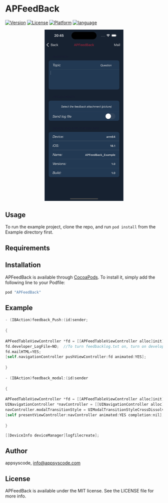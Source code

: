 # APFeedBack

<!--[![CI Status](http://img.shields.io/travis/appsyscode/APFeedBack.svg?style=flat)](https://travis-ci.org/appsyscode/APFeedBack)-->
[![Version](https://img.shields.io/cocoapods/v/APFeedBack.svg?style=flat)](http://cocoapods.org/pods/APFeedBack)
[![License](https://img.shields.io/cocoapods/l/APFeedBack.svg?style=flat)](http://cocoapods.org/pods/APFeedBack)
[![Platform](https://img.shields.io/cocoapods/p/APFeedBack.svg?style=flat)](http://cocoapods.org/pods/APFeedBack)
[![language](https://img.shields.io/badge/Language-Objective%20C-blue.svg)](http://cocoapods.org/pods/APFeedBack)

<p align="center">
<img style="text-align:center" src="APFeedBack.png" width="50%" height="50%">
</p>


## Usage

To run the example project, clone the repo, and run `pod install` from the Example directory first.

## Requirements

## Installation

APFeedBack is available through [CocoaPods](http://cocoapods.org). To install
it, simply add the following line to your Podfile:

````ruby
pod "APFeedBack"
````

## Example
````objective-c
- (IBAction)feedback_Push:(id)sender;

{

APFeedTableViewController *fd = [[APFeedTableViewController alloc]init];
fd.developer_LogFile=NO;  //To turn feedbacklog.txt on, turn on developer_LogFile = YES
fd.mailHTML=YES;
[self.navigationController pushViewController:fd animated:YES];

}

- (IBAction)feedback_modal:(id)sender

{

APFeedTableViewController *fd = [[APFeedTableViewController alloc]init];
UINavigationController *navController = [[UINavigationController alloc] initWithRootViewController:fd];
navController.modalTransitionStyle = UIModalTransitionStyleCrossDissolve;
[self presentViewController:navController animated:YES completion:nil];

}
````


````objective-c  
[[DeviceInfo deviceManager]logfilecreate];
````



[img0]:APFeedBack1.png
[img1]:APFeedBack2.png
[img2]:APFeedBack3.png


## Author

appsyscode, info@appsyscode.com

## License

APFeedBack is available under the MIT license. See the LICENSE file for more info.
